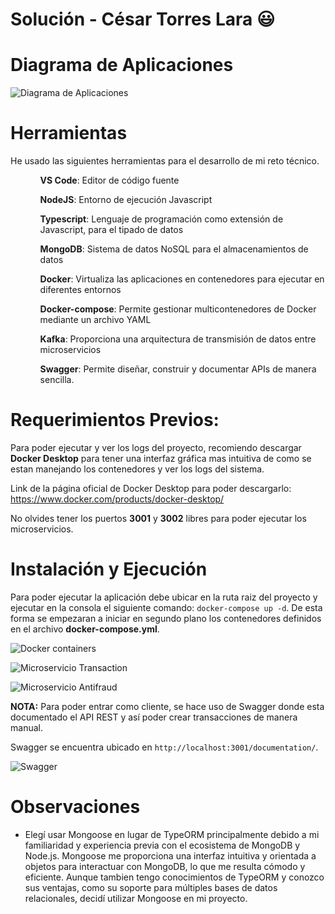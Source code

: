 # Solución - César Torres Lara :smiley:

# Diagrama de Aplicaciones

![Diagrama de Aplicaciones](https://github.com/cesarxa14/app-nodejs-codechallenge/blob/feature/cesar/Diagrama%20de%20aplicaciones.png)

# Herramientas

He usado las siguientes herramientas para el desarrollo de mi reto técnico.

<ol>
  <ul><strong>VS Code</strong>: Editor de código fuente</ul>
  <ul><strong>NodeJS</strong>: Entorno de ejecución Javascript</ul>
  <ul><strong>Typescript</strong>: Lenguaje de programación como extensión de Javascript, para el tipado de datos</ul>
  <ul><strong>MongoDB</strong>: Sistema de datos NoSQL para el almacenamientos de datos</ul>
  <ul><strong>Docker</strong>: Virtualiza las aplicaciones en contenedores para ejecutar en diferentes entornos</ul>
  <ul><strong>Docker-compose</strong>: Permite gestionar multicontenedores de Docker mediante un archivo YAML</ul>
  <ul><strong>Kafka</strong>: Proporciona una arquitectura de transmisión de datos entre microservicios</ul>
  <ul><strong>Swagger</strong>: Permite diseñar, construir y documentar APIs de manera sencilla.</ul>   
</ol>


# Requerimientos Previos:

Para poder ejecutar y ver los logs del proyecto, recomiendo descargar **Docker Desktop** para tener una interfaz gráfica mas intuitiva de como se estan manejando los contenedores y ver los logs del sistema.

Link de la página oficial de Docker Desktop para poder descargarlo: https://www.docker.com/products/docker-desktop/

No olvides tener los puertos **3001** y **3002** libres para poder ejecutar los microservicios.

# Instalación y Ejecución

Para poder ejecutar la aplicación debe ubicar en la ruta raiz del proyecto y ejecutar en la consola el siguiente comando: `docker-compose up -d`. De esta forma se empezaran a iniciar en segundo plano los contenedores definidos en el archivo **docker-compose.yml**.

![Docker containers](https://github.com/cesarxa14/app-nodejs-codechallenge/blob/feature/cesar/Docker%20screenshot.png)

![Microservicio Transaction](https://github.com/cesarxa14/app-nodejs-codechallenge/blob/feature/cesar/Microservice%20transaction%20docker%20log.png)

![Microservicio Antifraud](https://github.com/cesarxa14/app-nodejs-codechallenge/blob/feature/cesar/Microservice%20antifraud%20docker%20log.png)



**NOTA:** Para poder entrar como cliente, se hace uso de Swagger donde esta documentado el API REST y así poder crear transacciones de manera manual.

Swagger se encuentra ubicado en `http://localhost:3001/documentation/`.

![Swagger](https://github.com/cesarxa14/app-nodejs-codechallenge/blob/feature/cesar/Swagger%20screenshot.png)

# Observaciones

- Elegí usar Mongoose en lugar de TypeORM principalmente debido a mi familiaridad y experiencia previa con el ecosistema de MongoDB y Node.js. Mongoose me proporciona una interfaz intuitiva y orientada a objetos para interactuar con MongoDB, lo que me resulta cómodo y eficiente. Aunque tambien tengo conocimientos de TypeORM y conozco sus ventajas, como su soporte para múltiples bases de datos relacionales, decidí utilizar Mongoose en mi proyecto.






